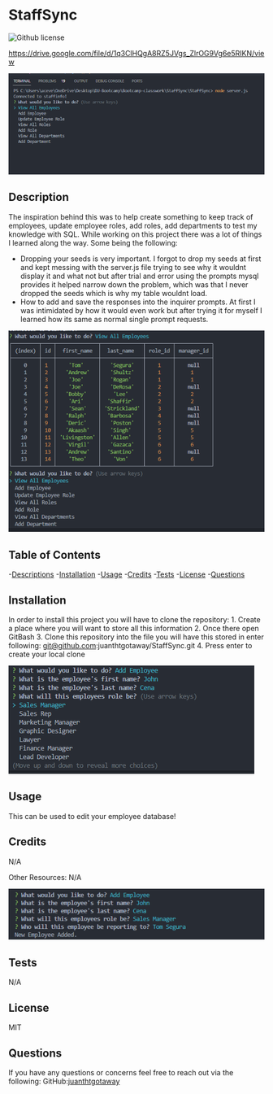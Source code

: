 # StaffSync

![Github license](https://shields.io/badge/license-MIT-orange)

https://drive.google.com/file/d/1q3ClHQgA8RZ5JVgs_ZlrOG9Vg6e5RIKN/view

![alt text](./images/Landing%20Promp.png)

## Description
The inspiration behind this was to help create something to keep track of employees, update employee roles, add roles, add departments to test my knowledge with SQL. While working on this project there was a lot of things I learned along the way. Some being the following: 
* Dropping your seeds is very important. I forgot to drop my seeds at first and kept messing with the server.js file trying to see why it wouldnt display it and what not but after trial and error using the prompts mysql provides it helped narrow down the problem, which was that I never dropped the seeds which is why my table wouldnt load. 
* How to add and save the responses into the inquirer prompts. At first I was intimidated by how it would even work but after trying it for myself I learned how its same as normal single prompt requests.


![alt text](./images/view%20all%20roles.png)


## Table of Contents
-[Descriptions](#Descriptions)
-[Installation](#Installation)
-[Usage](#Usage)
-[Credits](#Credits)
-[Tests](#Tests)
-[License](#License)
-[Questions](##Questions)

## Installation
In order to install this project you will have to clone the repository: 
    1. Create a place where you will want to store all this information 
    2. Once there open GitBash
    3. Clone this repository into the file you will have this stored in
            enter following: git@github.com:juanthtgotaway/StaffSync.git
    4. Press enter to create your local clone

![alt text](./images/addingemp.png)


## Usage
This can be used to edit your employee database! 

## Credits
N/A

Other Resources:
N/A

![alt text](./images/empadded.png)



## Tests
N/A
## License
MIT

## Questions
If you have any questions or concerns feel free to reach out via the following:
GitHub:[juanthtgotaway](https://github.com/juanthtgotaway)